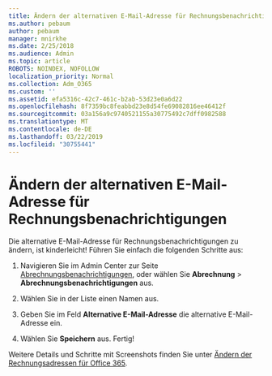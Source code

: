 ```yaml
---
title: Ändern der alternativen E-Mail-Adresse für Rechnungsbenachrichtigungen
ms.author: pebaum
author: pebaum
manager: mnirkhe
ms.date: 2/25/2018
ms.audience: Admin
ms.topic: article
ROBOTS: NOINDEX, NOFOLLOW
localization_priority: Normal
ms.collection: Adm_O365
ms.custom: ''
ms.assetid: efa5316c-42c7-461c-b2ab-53d23e0a6d22
ms.openlocfilehash: 8f7359bc8feabbd23e8d54fe69082816ee46412f
ms.sourcegitcommit: 03a156a9c9740521155a30775492c7dff0982588
ms.translationtype: MT
ms.contentlocale: de-DE
ms.lasthandoff: 03/22/2019
ms.locfileid: "30755441"
---
```

# <a name="change-the-alternate-email-address-for-billing-notification"></a>Ändern der alternativen E-Mail-Adresse für Rechnungsbenachrichtigungen

Die alternative E-Mail-Adresse für Rechnungsbenachrichtigungen zu ändern, ist kinderleicht! Führen Sie einfach die folgenden Schritte aus:
  
1. Navigieren Sie im Admin Center zur Seite [Abrechnungsbenachrichtigungen](https://go.microsoft.com/fwlink/p/?linkid=853212), oder wählen Sie **Abrechnung** \> **Abrechnungsbenachrichtigungen** aus.
    
2. Wählen Sie in der Liste einen Namen aus.
    
3. Geben Sie im Feld **Alternative E-Mail-Adresse** die alternative E-Mail-Adresse ein. 
    
4. Wählen Sie **Speichern** aus. Fertig! 
    
Weitere Details und Schritte mit Screenshots finden Sie unter [Ändern der Rechnungsadressen für Office 365](https://support.office.com/article/Change-your-billing-addresses-for-Office-365-for-business-a25c10d6-c1e9-4299-9185-25178df9eba6).
  

